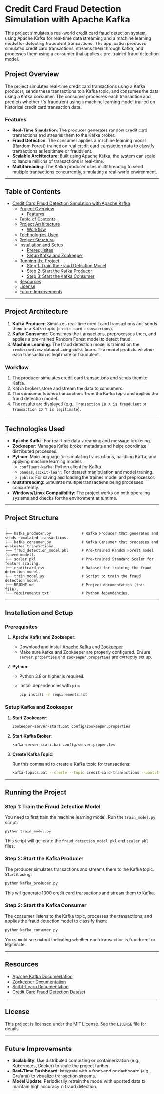 # Credit Card Fraud Detection Simulation with Apache Kafka

This project simulates a real-world credit card fraud detection system, using Apache Kafka for real-time data streaming and a machine learning model for detecting fraudulent transactions. The application produces simulated credit card transactions, streams them through Kafka, and processes them using a consumer that applies a pre-trained fraud detection model.

## Project Overview

The project simulates real-time credit card transactions using a Kafka producer, sends these transactions to a Kafka topic, and consumes the data using a Kafka consumer. The consumer processes each transaction and predicts whether it's fraudulent using a machine learning model trained on historical credit card transaction data.

### Features

- **Real-Time Simulation**: The producer generates random credit card transactions and streams them to the Kafka broker.
- **Fraud Detection**: The consumer applies a machine learning model (Random Forest) trained on real credit card transaction data to classify transactions as legitimate or fraudulent.
- **Scalable Architecture**: Built using Apache Kafka, the system can scale to handle millions of transactions in real-time.
- **Multithreading**: The Kafka producer uses multithreading to send multiple transactions concurrently, simulating a real-world environment.

---

## Table of Contents

- [Credit Card Fraud Detection Simulation with Apache Kafka](#credit-card-fraud-detection-simulation-with-apache-kafka)
  - [Project Overview](#project-overview)
    - [Features](#features)
  - [Table of Contents](#table-of-contents)
  - [Project Architecture](#project-architecture)
    - [Workflow](#workflow)
  - [Technologies Used](#technologies-used)
  - [Project Structure](#project-structure)
  - [Installation and Setup](#installation-and-setup)
    - [Prerequisites](#prerequisites)
    - [Setup Kafka and Zookeeper](#setup-kafka-and-zookeeper)
  - [Running the Project](#running-the-project)
    - [Step 1: Train the Fraud Detection Model](#step-1-train-the-fraud-detection-model)
    - [Step 2: Start the Kafka Producer](#step-2-start-the-kafka-producer)
    - [Step 3: Start the Kafka Consumer](#step-3-start-the-kafka-consumer)
  - [Resources](#resources)
  - [License](#license)
  - [Future Improvements](#future-improvements)

---

## Project Architecture

1. **Kafka Producer**: Simulates real-time credit card transactions and sends them to a Kafka topic (`credit-card-transactions`).
2. **Kafka Consumer**: Consumes the transactions, preprocesses them, and applies a pre-trained Random Forest model to detect fraud.
3. **Machine Learning**: The fraud detection model is trained on the `creditcard.csv` dataset using scikit-learn. The model predicts whether each transaction is legitimate or fraudulent.

### Workflow

1. The producer simulates credit card transactions and sends them to Kafka.
2. Kafka brokers store and stream the data to consumers.
3. The consumer fetches transactions from the Kafka topic and applies the fraud detection model.
4. The results are displayed (e.g., `Transaction ID X is fraudulent` or `Transaction ID Y is legitimate`).

---

## Technologies Used

- **Apache Kafka**: For real-time data streaming and message brokering.
- **Zookeeper**: Manages Kafka broker metadata and helps coordinate distributed processes.
- **Python**: Main language for simulating transactions, handling Kafka, and applying machine learning models.
  - `confluent-kafka`: Python client for Kafka.
  - `pandas`, `scikit-learn`: For dataset manipulation and model training.
  - `joblib`: For saving and loading the trained model and preprocessor.
- **Multithreading**: Simulates multiple transactions being processed concurrently.
- **Windows/Linux Compatibility**: The project works on both operating systems and checks for the environment at runtime.

---

## Project Structure

```
.
├── kafka_producer.py              # Kafka Producer that generates and sends simulated transactions.
├── kafka_consumer.py              # Kafka Consumer that processes and evaluates transactions.
├── fraud_detection_model.pkl      # Pre-trained Random Forest model (saved model).
├── scaler.pkl                     # Pre-trained Standard Scaler for feature scaling.
├── creditcard.csv                 # Dataset for training the fraud detection model.
├── train_model.py                 # Script to train the fraud detection model.
├── README.md                      # Project documentation (this file).
└── requirements.txt               # Python dependencies.
```

---

## Installation and Setup

### Prerequisites

1. **Apache Kafka and Zookeeper**:
   - Download and install [Apache Kafka](https://kafka.apache.org/downloads) and [Zookeeper](https://zookeeper.apache.org/releases.html).
   - Make sure Kafka and Zookeeper are properly configured. Ensure `server.properties` and `zookeeper.properties` are correctly set up.
   
2. **Python**:
   - Python 3.8 or higher is required.
   - Install dependencies with `pip`:
   
     ```bash
     pip install -r requirements.txt
     ```

### Setup Kafka and Zookeeper

1. **Start Zookeeper**:
   
   ```bash
   zookeeper-server-start.bat config/zookeeper.properties
   ```

2. **Start Kafka Broker**:
   
   ```bash
   kafka-server-start.bat config/server.properties
   ```

3. **Create Kafka Topic**:
   
   Run this command to create a Kafka topic for transactions:
   
   ```bash
   kafka-topics.bat --create --topic credit-card-transactions --bootstrap-server localhost:9092 --partitions 3 --replication-factor 1
   ```

---

## Running the Project

### Step 1: Train the Fraud Detection Model

You need to first train the machine learning model. Run the `train_model.py` script:

```bash
python train_model.py
```

This script will generate the `fraud_detection_model.pkl` and `scaler.pkl` files.

### Step 2: Start the Kafka Producer

The producer simulates transactions and streams them to the Kafka topic. Start it using:

```bash
python kafka_producer.py
```

This will generate 1000 credit card transactions and stream them to Kafka.

### Step 3: Start the Kafka Consumer

The consumer listens to the Kafka topic, processes the transactions, and applies the fraud detection model to classify them:

```bash
python kafka_consumer.py
```

You should see output indicating whether each transaction is fraudulent or legitimate.

---

## Resources

- [Apache Kafka Documentation](https://kafka.apache.org/documentation/)
- [Zookeeper Documentation](https://zookeeper.apache.org/doc/current/)
- [Scikit-Learn Documentation](https://scikit-learn.org/stable/documentation.html)
- [Credit Card Fraud Detection Dataset](https://www.kaggle.com/datasets/mlg-ulb/creditcardfraud)

---

## License

This project is licensed under the MIT License. See the `LICENSE` file for details.

---

## Future Improvements

- **Scalability**: Use distributed computing or containerization (e.g., Kubernetes, Docker) to scale the project further.
- **Real-Time Dashboard**: Integrate with a front-end or dashboard (e.g., Grafana) to visualize transaction streams.
- **Model Update**: Periodically retrain the model with updated data to maintain high accuracy in fraud detection.
